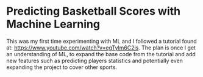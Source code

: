 # Predicting Basketball Scores with Machine Learning

This was my first time experimenting with ML and I followed a tutorial found at:
https://www.youtube.com/watch?v=egTylm6C2is. The plan is once I get an understanding of ML,
to expand the base code from the tutorial and add new features such as predicting players
statistics and potentially even expanding the project to cover other sports.
